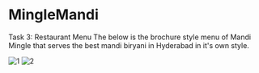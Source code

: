 # MingleMandi
Task 3: Restaurant Menu The below is the brochure style menu of Mandi Mingle that serves the best mandi biryani in Hyderabad in it's own style.

![1](https://github.com/meastudent7/MingleMandi/assets/92991165/a1114884-221e-479e-924c-bd943fc159e7)
![2](https://github.com/meastudent7/MingleMandi/assets/92991165/d294f76e-a946-4452-a226-31450c0bb24a)

